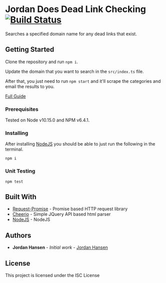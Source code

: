 # Jordan Does Dead Link Checking [![Build Status](https://travis-ci.org/aarmora/jordan-does-dead-link-checking.svg?branch=master)](https://travis-ci.org/aarmora/jordan-does-dead-link-checking)

Searches a specified domain name for any dead links that exist.

## Getting Started

Clone the repository and run `npm i`. 

Update the domain that you want to search in the `src/index.ts` file.

After that, you just need to run `npm start` and it'll scrape the categories and email the results to you.

[Full Guide](https://javascriptwebscrapingguy.com/jordan-does-dead-link-checking/)

### Prerequisites

Tested on Node v10.15.0 and NPM v6.4.1.

### Installing

After installing [NodeJS](https://nodejs.org/en/) you should be able to just run the following in the terminal.

```
npm i
```

### Unit Testing

`npm test`


## Built With

* [Request-Promise](https://github.com/request/request-promise) - Promise based HTTP request library
* [Cheerio](https://github.com/cheeriojs/cheerio) - Simple JQuery API based html parser
* [NodeJS](https://nodejs.org/en/) - NodeJS

## Authors

* **Jordan Hansen** - *Initial work* - [Jordan Hansen](https://github.com/aarmora)


## License

This project is licensed under the ISC License
